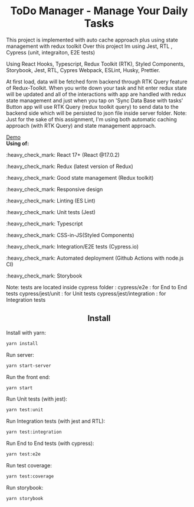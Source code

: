 <div>

  <h1 align="center">ToDo Manager - Manage Your Daily Tasks </h1>
  <p>
    This project is implemented with auto cache approach plus using state management with redux toolkit
    Over this project  Im using Jest, RTL , Cypress (unit, integraiton, E2E tests)
  </p>
  <p>
        Using React Hooks, Typescript, Redux Toolkit (RTK), Styled Components, Storybook, Jest, RTL, Cypres
        Webpack, ESLint, Husky, Prettier.

  </p>
  <p>
    At first load, data will be fetched form backend through RTK Query feature of Redux-Toolkit.
    When you write down your task and hit enter redux state will be updated and all of the interactions with app are handled with redux state management and just when you tap on 'Sync Data Base with tasks' Button app will use RTK Query (redux toolkit query) to send data to the backend side which will be persisted to json file inside server folder.
    Note: Just for the sake of this assignment, I'm using both automatic caching approach (with RTK Query) and state management approach.
  </P>
  <a href="https://mahyarek.site">Demo</a>

  <div>
    <strong>Using of:</strong>
    <p> :heavy_check_mark: React 17+ (React @17.0.2) </p>
    <p> :heavy_check_mark: Redux (latest version of Redux) </p>
    <p> :heavy_check_mark: Good state management (Redux toolkit) </p>
    <p> :heavy_check_mark: Responsive design </p>
    <p> :heavy_check_mark: Linting (ES Lint) </p>
    <p> :heavy_check_mark: Unit tests (Jest) </p>
    <p> :heavy_check_mark: Typescript </p>
    <p> :heavy_check_mark: CSS-in-JS(Styled Components) </p>
    <p> :heavy_check_mark: Integration/E2E tests (Cypress.io) </p>
    <p> :heavy_check_mark: Automated deployment (Github Actions with node.js CI) </p>
    <p> :heavy_check_mark: Storybook </p>

  </div>
</div>

<p>
  Note: tests are located inside cypress folder :
  cypress/e2e : for End to End tests
  cypress/jest/unit : for Unit tests
  cypress/jest/integration : for Integration tests
</p>

<h2 align="center">Install</h2>

Install with yarn:

```bash
yarn install
```

Run server:

```bash
yarn start-server
```

Run the front end:

```bash
yarn start
```

Run Unit tests (with jest):

```bash
yarn test:unit
```

Run Integration tests (with jest and RTL):

```bash
yarn test:integration
```

Run End to End tests (with cypress):

```bash
yarn test:e2e
```

Run test coverage:

```bash
yarn test:coverage
```

Run storybook:

```bash
yarn storybook
```
